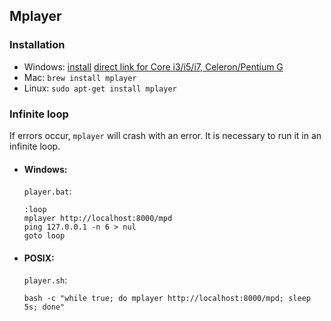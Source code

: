 ## Mplayer
### Installation
* Windows: [install](http://oss.netfarm.it/mplayer-win32.php) [direct link for Core i3/i5/i7, Celeron/Pentium G](https://sourceforge.net/projects/mplayer-win32/files/MPlayer%20and%20MEncoder/r38328+g30322ebe3c/MPlayer-corei7-r38328+g30322ebe3c.7z/download)
* Mac: `brew install mplayer`
* Linux: `sudo apt-get install mplayer`

### Infinite loop
If errors occur, `mplayer` will crash with an error. It is necessary to run it in an infinite loop.

* #### Windows:
    `player.bat`:
    ```
    :loop
    mplayer http://localhost:8000/mpd
    ping 127.0.0.1 -n 6 > nul
    goto loop
    ```
* #### POSIX:
    `player.sh`:
    ```
    bash -c "while true; do mplayer http://localhost:8000/mpd; sleep 5s; done"
    ```
